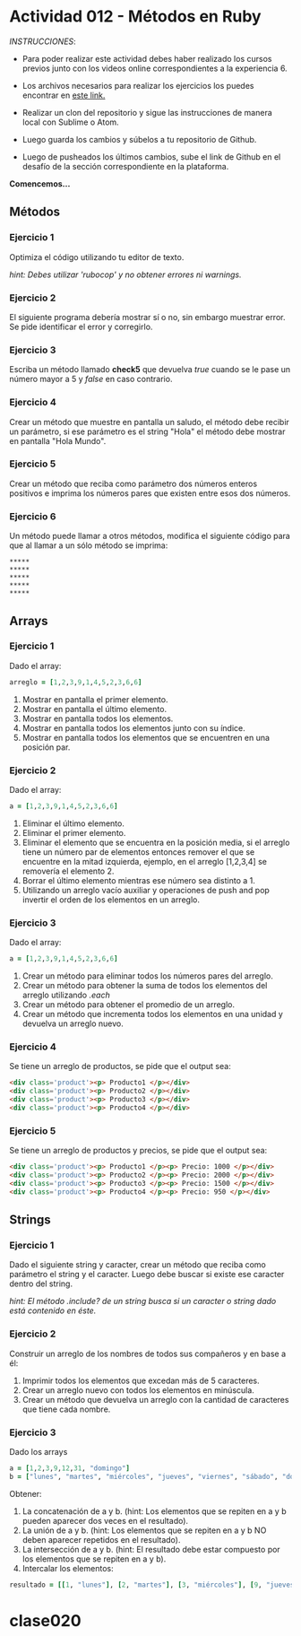 # Actividad 012 - Métodos en Ruby

*INSTRUCCIONES*:

- Para poder realizar este actividad debes haber realizado los cursos previos junto con los videos online correspondientes a la experiencia 6.

- Los archivos necesarios para realizar los ejercicios los puedes encontrar en [este link.](https://github.com/DesafioLatam/E6CP2A1)

- Realizar un clon del repositorio y sigue las instrucciones de manera local con Sublime o Atom.

- Luego guarda los cambios y súbelos a tu repositorio de Github.

- Luego de pusheados los últimos cambios, sube el link de Github en el desafío de la sección correspondiente en la plataforma.

**Comencemos...**

## Métodos

### Ejercicio 1
Optimiza el código utilizando tu editor de texto.

*hint: Debes utilizar 'rubocop' y no obtener errores ni warnings.*

### Ejercicio 2
El siguiente programa debería mostrar sí o no, sin embargo muestrar error. Se pide identificar el error y corregirlo.

### Ejercicio 3
Escriba un método llamado **check5** que devuelva *true* cuando se le pase un número mayor a 5 y *false* en caso contrario.

### Ejercicio 4
Crear un método que muestre en pantalla un saludo, el método debe recibir un parámetro, si ese parámetro es el string "Hola" el método debe mostrar en pantalla "Hola Mundo".

### Ejercicio 5
Crear un método que reciba como parámetro dos números enteros positivos e imprima los números pares que existen entre esos dos números.

### Ejercicio 6
Un método puede llamar a otros métodos, modifica el siguiente código para que al llamar a un sólo método se imprima:

~~~
*****
*****
*****
*****
*****
~~~

## Arrays

### Ejercicio 1
Dado el array:

~~~ruby
arreglo = [1,2,3,9,1,4,5,2,3,6,6]
~~~

1. Mostrar en pantalla el primer elemento.
2. Mostrar en pantalla el último elemento.
3. Mostrar en pantalla todos los elementos.
4. Mostrar en pantalla todos los elementos junto con su índice.
5. Mostrar en pantalla todos los elementos que se encuentren en una posición par.

### Ejercicio 2
Dado el array:

~~~ruby
a = [1,2,3,9,1,4,5,2,3,6,6]
~~~

1. Eliminar el último elemento.
2. Eliminar el primer elemento.
3. Eliminar el elemento que se encuentra en la posición media, si el arreglo tiene un número par de elementos entonces remover el que se encuentre en la mitad izquierda, ejemplo, en el arreglo [1,2,3,4] se removería el elemento 2.
4. Borrar el último elemento mientras ese número sea distinto a 1.
5. Utilizando un arreglo vacío auxiliar y operaciones de push and pop invertir el orden de los elementos en un arreglo.


### Ejercicio 3
Dado el array:

~~~ruby
a = [1,2,3,9,1,4,5,2,3,6,6]
~~~

1. Crear un método para eliminar todos los números pares del arreglo.
2. Crear un método para obtener la suma de todos los elementos del arreglo utilizando *.each*
3. Crear un método para obtener el promedio de un arreglo.
4. Crear un método que incrementa todos los elementos en una unidad y devuelva un arreglo nuevo.

### Ejercicio 4
Se tiene un arreglo de productos, se pide que el output sea:

~~~html
<div class='product'><p> Producto1 </p></div>
<div class='product'><p> Producto2 </p></div>
<div class='product'><p> Producto3 </p></div>
<div class='product'><p> Producto4 </p></div>
~~~

### Ejercicio 5
Se tiene un arreglo de productos y precios, se pide que el output sea:

~~~html
<div class='product'><p> Producto1 </p><p> Precio: 1000 </p></div>
<div class='product'><p> Producto2 </p><p> Precio: 2000 </p></div>
<div class='product'><p> Producto3 </p><p> Precio: 1500 </p></div>
<div class='product'><p> Producto4 </p><p> Precio: 950 </p></div>
~~~

## Strings

### Ejercicio 1
Dado el siguiente string y caracter, crear un método que reciba como parámetro el string y el caracter. Luego debe buscar si existe ese caracter dentro del string.

_hint: El método .include? de un string busca si un caracter o string dado está contenido en éste._

### Ejercicio 2
Construir un arreglo de los nombres de todos sus compañeros y en base a él:

1. Imprimir todos los elementos que excedan más de 5 caracteres.
2. Crear un arreglo nuevo con todos los elementos en minúscula.
3. Crear un método que devuelva un arreglo con la cantidad de caracteres que tiene cada nombre.

### Ejercicio 3
Dado los arrays

~~~ruby
a = [1,2,3,9,12,31, "domingo"]
b = ["lunes", "martes", "miércoles", "jueves", "viernes", "sábado", "domingo"]
~~~
Obtener:

1. La concatenación de a y b. (hint: Los elementos que se repiten en a y b pueden aparecer dos veces en el resultado).
2. La unión de a y b. (hint: Los elementos que se repiten en a y b NO deben aparecer repetidos en el resultado).
3. La intersección de a y b. (hint: El resultado debe estar compuesto por los elementos que se repiten en a y b).
4. Intercalar los elementos:

~~~ruby
resultado = [[1, "lunes"], [2, "martes"], [3, "miércoles"], [9, "jueves"], [12, "viernes"], [31, "sábado"], ["domingo", "domingo"]]
~~~
# clase020
